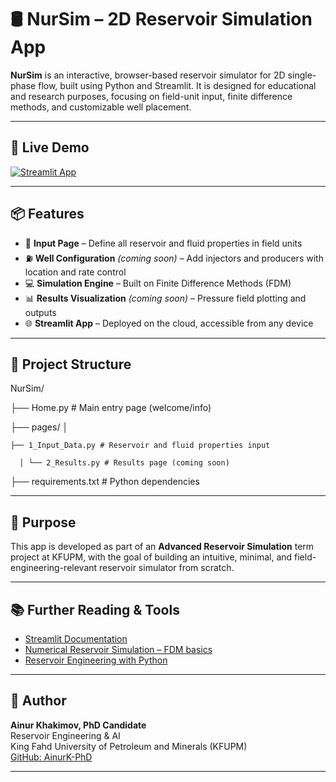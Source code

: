 # 🛢️ NurSim – 2D Reservoir Simulation App

**NurSim** is an interactive, browser-based reservoir simulator for 2D single-phase flow, built using Python and Streamlit. It is designed for educational and research purposes, focusing on field-unit input, finite difference methods, and customizable well placement.

---

## 🚀 Live Demo

[![Streamlit App](https://static.streamlit.io/badges/streamlit_badge_black_white.svg)](https://ainurk-phd-nursim-home-3zvxhf.streamlit.app/)

---

## 📦 Features

- 🧾 **Input Page** – Define all reservoir and fluid properties in field units  
- ⛽ **Well Configuration** *(coming soon)* – Add injectors and producers with location and rate control  
- 💻 **Simulation Engine** – Built on Finite Difference Methods (FDM)  
- 📊 **Results Visualization** *(coming soon)* – Pressure field plotting and outputs  
- 🌐 **Streamlit App** – Deployed on the cloud, accessible from any device  

---

## 📁 Project Structure

NurSim/ 

├── Home.py # Main entry page (welcome/info) 

├── pages/ │ 

    ├── 1_Input_Data.py # Reservoir and fluid properties input 
  
      │ └── 2_Results.py # Results page (coming soon) 
  
├── requirements.txt # Python dependencies


---

## 🧠 Purpose

This app is developed as part of an **Advanced Reservoir Simulation** term project at KFUPM, with the goal of building an intuitive, minimal, and field-engineering-relevant reservoir simulator from scratch.

---

## 📚 Further Reading & Tools

- [Streamlit Documentation](https://docs.streamlit.io)
- [Numerical Reservoir Simulation – FDM basics](https://petrowiki.spe.org/Numerical_reservoir_simulation)
- [Reservoir Engineering with Python](https://github.com/rouseguy/Reservoir-Engineering)

---

## 👤 Author

**Ainur Khakimov, PhD Candidate**  
Reservoir Engineering & AI  
King Fahd University of Petroleum and Minerals (KFUPM)  
[GitHub: AinurK-PhD](https://github.com/AinurK-PhD)

---
